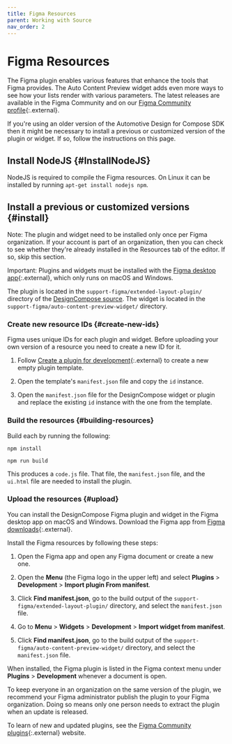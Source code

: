 ```yaml
---
title: Figma Resources
parent: Working with Source
nav_order: 2
---
```


# Figma Resources

The Figma plugin enables various features that enhance the tools that Figma
provides. The Auto Content Preview widget adds even more ways to see how your
lists render with various parameters. The latest releases are available in the
Figma Community and on our [Figma Community profile][1]{:.external}.

If you're using an older version of the Automotive Design for Compose SDK then
it might be necessary to install a previous or customized version of the plugin
or widget. If so, follow the instructions on this page.

## Install NodeJS {#InstallNodeJS}

NodeJS is required to compile the Figma resources. On Linux it can be installed
by running `apt-get install nodejs npm`.

## Install a previous or customized versions {#install}

Note: The plugin and widget need to be installed only once per Figma
organization. If your account is part of an organization, then you can check to
see whether they're already installed in the Resources tab of the editor. If so,
skip this section.

Important: Plugins and widgets must be installed with the [Figma desktop
app][2]{:.external}, which only runs on macOS and Windows.

The plugin is located in the `support-figma/extended-layout-plugin/` directory
of the [DesignCompose source][3]. The widget is located in the
`support-figma/auto-content-preview-widget/` directory.

### Create new resource IDs {#create-new-ids}

Figma uses unique IDs for each plugin and widget. Before uploading your own
version of a resource you need to create a new ID for it.

1.  Follow [Create a plugin for development][4]{:.external} to create a new
    empty plugin template.

1.  Open the template's `manifest.json` file and copy the `id` instance.

1.  Open the `manifest.json` file for the DesignCompose widget or plugin and
    replace the existing `id` instance with the one from the template.

### Build the resources {#building-resources}

Build each by running the following:

```posix-terminal
npm install

npm run build
```

This produces a `code.js` file. That file, the `manifest.json` file, and the
`ui.html` file are needed to install the plugin.

### Upload the resources {#upload}

You can install the DesignCompose Figma plugin and widget in the Figma desktop
app on macOS and Windows. Download the Figma app from [Figma
downloads][2]{:.external}.

Install the Figma resources by following these steps:

1.  Open the Figma app and open any Figma document or create a new one.

1.  Open the **Menu** (the Figma logo in the upper left) and select
    **Plugins** > **Development** >
    **Import plugin From manifest**.

1.  Click **Find manifest.json**, go to the build output of the
    `support-figma/extended-layout-plugin/` directory, and select the
    `manifest.json` file.

1.  Go to **Menu** > **Widgets** > **Development** > **Import widget from
    manifest**.

1.  Click **Find manifest.json**, go to the build output of the
    `support-figma/auto-content-preview-widget/` directory, and select the
    `manifest.json` file.

When installed, the Figma plugin is listed in the Figma context menu under
**Plugins** > **Development** whenever a document is open.

To keep everyone in an organization on the same version of the plugin, we
recommend your Figma administrator publish the plugin to your Figma
organization. Doing so means only one person needs to extract the plugin when an
update is released.

To learn of new and updated plugins, see the [Figma Community
plugins][6]{:.external} website.

[1]: https://www.figma.com/@designcompose
[2]: https://www.figma.com/downloads/
[3]: /docs/working-with-source/building-sdk/#GetSource
[4]: https://help.figma.com/hc/en-us/articles/360042786733-Create-a-plugin-for-development
[6]: https://www.figma.com/community/plugins
